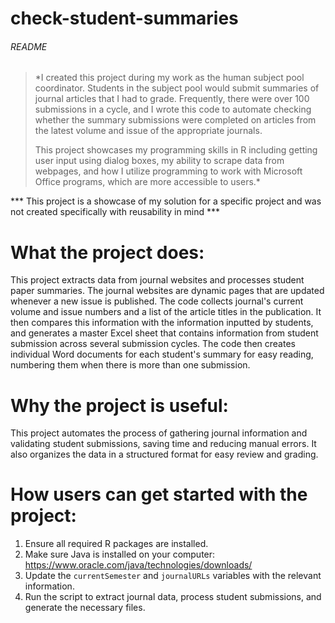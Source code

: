 # check-student-summaries

###### README ######

> *I created this project during my work as the human subject pool coordinator. Students in the subject pool would submit summaries of journal articles that I had to grade. Frequently, there were over 100 submissions in a cycle, and I wrote this code to automate checking whether the summary submissions were completed on articles from the latest volume and issue of the appropriate journals.
>
> This project showcases my programming skills in R including getting user input using dialog boxes, my ability to scrape data from webpages, and how I utilize programming to work with Microsoft Office programs, which are more accessible to users.*




*** This project is a showcase of my solution  for a specific project and was not created specifically with reusability in mind ***
 
# What the project does:
This project extracts data from journal websites and processes student paper summaries. The journal websites are dynamic pages that are updated whenever a new issue is published. The code collects journal's current volume and issue numbers and a list of the article titles in the publication. It then compares this information with the information inputted by students, and generates a master Excel sheet that contains information from student submission across several submission cycles. The code then creates individual Word documents for each student's summary for easy reading, numbering them when there is more than one submission.

# Why the project is useful:
 This project automates the process of gathering journal information and validating student submissions, saving time and reducing manual errors. It also organizes the data in a structured format for easy review and grading.

# How users can get started with the project:
 1. Ensure all required R packages are installed.
 2. Make sure Java is installed on your computer: https://www.oracle.com/java/technologies/downloads/
 3. Update the `currentSemester` and `journalURLs` variables with the relevant information.
 4. Run the script to extract journal data, process student submissions, and generate the necessary files.
